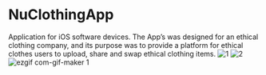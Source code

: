 # NuClothingApp
Application for iOS software devices. The App’s was designed for an ethical clothing company, and its purpose was to provide a platform for ethical clothes users to upload, share and swap ethical clothing items.
![1](https://cloud.githubusercontent.com/assets/17220329/20947277/5879e84a-bc06-11e6-98e2-127c1351e81e.gif)
![2](https://cloud.githubusercontent.com/assets/17220329/20947282/5ad37eee-bc06-11e6-84ab-215d54162711.gif)
![ezgif com-gif-maker 1](https://cloud.githubusercontent.com/assets/17220329/20947516/75694012-bc07-11e6-9cec-edcfb9990899.gif)
